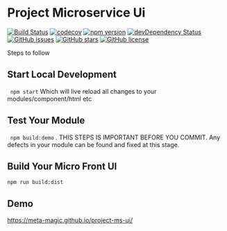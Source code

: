 # Project Microservice Ui
[![Build Status](https://travis-ci.org/ketan-gote/projectmsui.svg?branch=master)](https://travis-ci.org/ketan-gote/projectmsui)
[![codecov](https://codecov.io/gh/ketan-gote/projectmsui/branch/master/graph/badge.svg)](https://codecov.io/gh/ketan-gote/projectmsui)
[![npm version](https://badge.fury.io/js/projectmsui.svg)](http://badge.fury.io/js/projectmsui)
[![devDependency Status](https://david-dm.org/ketan-gote/projectmsui/dev-status.svg)](https://david-dm.org/ketan-gote/projectmsui?type=dev)
[![GitHub issues](https://img.shields.io/github/issues/ketan-gote/projectmsui.svg)](https://github.com/ketan-gote/projectmsui/issues)
[![GitHub stars](https://img.shields.io/github/stars/ketan-gote/projectmsui.svg)](https://github.com/ketan-gote/projectmsui/stargazers)
[![GitHub license](https://img.shields.io/badge/license-MIT-blue.svg)](https://raw.githubusercontent.com/ketan-gote/projectmsui/master/LICENSE)

Steps to follow 

## Start Local Development
`` npm start`` Which will live reload all changes to your modules/component/html etc
## Test Your Module
`` npm build:demo`` . THIS STEPS IS IMPORTANT BEFORE YOU COMMIT. Any defects in your module can be found and fixed at this stage.

## Build Your Micro Front UI
``npm run build:dist``

## Demo
https://meta-magic.github.io/project-ms-ui/

